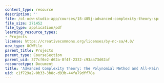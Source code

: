 ```yaml
---
content_type: resource
description: ''
file: /ol-ocw-studio-app/courses/18-405j-advanced-complexity-theory-spring-2016/c1f729a20b333b8cd93b44fa79dff78a_MIT18_405JS16_PolynmalMethod.pdf
file_size: 271452
file_type: application/pdf
learning_resource_types:
- Projects
license: https://creativecommons.org/licenses/by-nc-sa/4.0/
ocw_type: OCWFile
parent_title: Projects
parent_type: CourseSection
parent_uid: 377cf6e2-d62a-8f4f-2332-c93aa73d62af
resourcetype: Document
title: 'Advanced Complexity Theory: The Polynomial Method and All-Pairs Shortest Paths'
uid: c1f729a2-0b33-3b8c-d93b-44fa79dff78a
---
```

